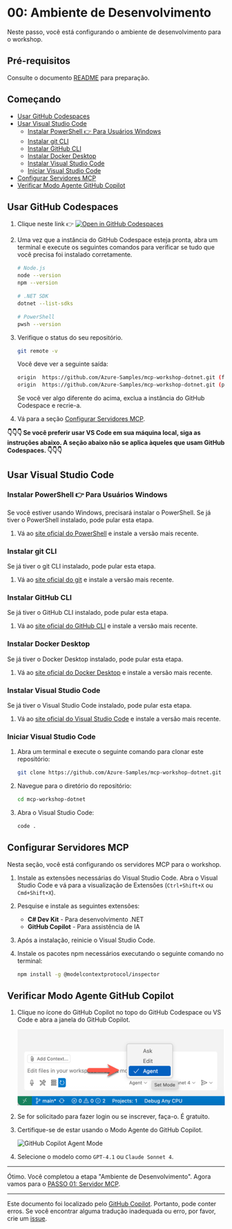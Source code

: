 # 00: Ambiente de Desenvolvimento

Neste passo, você está configurando o ambiente de desenvolvimento para o workshop.

## Pré-requisitos

Consulte o documento [README](../README.md#prerequisites) para preparação.

## Começando

- [Usar GitHub Codespaces](#usar-github-codespaces)
- [Usar Visual Studio Code](#usar-visual-studio-code)
  - [Instalar PowerShell 👉 Para Usuários Windows](#instalar-powershell--para-usuários-windows)
  - [Instalar git CLI](#instalar-git-cli)
  - [Instalar GitHub CLI](#instalar-github-cli)
  - [Instalar Docker Desktop](#instalar-docker-desktop)
  - [Instalar Visual Studio Code](#instalar-visual-studio-code)
  - [Iniciar Visual Studio Code](#iniciar-visual-studio-code)
- [Configurar Servidores MCP](#configurar-servidores-mcp)
- [Verificar Modo Agente GitHub Copilot](#verificar-modo-agente-github-copilot)

## Usar GitHub Codespaces

1. Clique neste link 👉 [![Open in GitHub Codespaces](https://github.com/codespaces/badge.svg)](https://codespaces.new/Azure-Samples/mcp-workshop-dotnet)

1. Uma vez que a instância do GitHub Codespace esteja pronta, abra um terminal e execute os seguintes comandos para verificar se tudo que você precisa foi instalado corretamente.

    ```bash
    # Node.js
    node --version
    npm --version
    ```

    ```bash
    # .NET SDK
    dotnet --list-sdks
    ```

    ```bash
    # PowerShell
    pwsh --version
    ```

1. Verifique o status do seu repositório.

    ```bash
    git remote -v
    ```

   Você deve ver a seguinte saída:

    ```bash
    origin  https://github.com/Azure-Samples/mcp-workshop-dotnet.git (fetch)
    origin  https://github.com/Azure-Samples/mcp-workshop-dotnet.git (push)
    ```

   Se você ver algo diferente do acima, exclua a instância do GitHub Codespace e recrie-a.

1. Vá para a seção [Configurar Servidores MCP](#configurar-servidores-mcp).

**👇👇👇 Se você preferir usar VS Code em sua máquina local, siga as instruções abaixo. A seção abaixo não se aplica àqueles que usam GitHub Codespaces. 👇👇👇**

## Usar Visual Studio Code

### Instalar PowerShell 👉 Para Usuários Windows

Se você estiver usando Windows, precisará instalar o PowerShell. Se já tiver o PowerShell instalado, pode pular esta etapa.

1. Vá ao [site oficial do PowerShell](https://docs.microsoft.com/powershell/scripting/install/installing-powershell) e instale a versão mais recente.

### Instalar git CLI

Se já tiver o git CLI instalado, pode pular esta etapa.

1. Vá ao [site oficial do git](https://git-scm.com/downloads) e instale a versão mais recente.

### Instalar GitHub CLI

Se já tiver o GitHub CLI instalado, pode pular esta etapa.

1. Vá ao [site oficial do GitHub CLI](https://cli.github.com/) e instale a versão mais recente.

### Instalar Docker Desktop

Se já tiver o Docker Desktop instalado, pode pular esta etapa.

1. Vá ao [site oficial do Docker Desktop](https://docs.docker.com/get-started/get-docker/) e instale a versão mais recente.

### Instalar Visual Studio Code

Se já tiver o Visual Studio Code instalado, pode pular esta etapa.

1. Vá ao [site oficial do Visual Studio Code](https://code.visualstudio.com/) e instale a versão mais recente.

### Iniciar Visual Studio Code

1. Abra um terminal e execute o seguinte comando para clonar este repositório:

    ```bash
    git clone https://github.com/Azure-Samples/mcp-workshop-dotnet.git
    ```

1. Navegue para o diretório do repositório:

    ```bash
    cd mcp-workshop-dotnet
    ```

1. Abra o Visual Studio Code:

    ```bash
    code .
    ```

## Configurar Servidores MCP

Nesta seção, você está configurando os servidores MCP para o workshop.

1. Instale as extensões necessárias do Visual Studio Code. Abra o Visual Studio Code e vá para a visualização de Extensões (`Ctrl+Shift+X` ou `Cmd+Shift+X`).

1. Pesquise e instale as seguintes extensões:
   - **C# Dev Kit** - Para desenvolvimento .NET
   - **GitHub Copilot** - Para assistência de IA

1. Após a instalação, reinicie o Visual Studio Code.

1. Instale os pacotes npm necessários executando o seguinte comando no terminal:

    ```bash
    npm install -g @modelcontextprotocol/inspector
    ```

## Verificar Modo Agente GitHub Copilot

1. Clique no ícone do GitHub Copilot no topo do GitHub Codespace ou VS Code e abra a janela do GitHub Copilot.

   ![Open GitHub Copilot Chat](../../../docs/images/setup-02.png)

1. Se for solicitado para fazer login ou se inscrever, faça-o. É gratuito.
1. Certifique-se de estar usando o Modo Agente do GitHub Copilot.

   ![GitHub Copilot Agent Mode](../../../docs/images/setup-03.png)

1. Selecione o modelo como `GPT-4.1` ou `Claude Sonnet 4`.

---

Ótimo. Você completou a etapa "Ambiente de Desenvolvimento". Agora vamos para o [PASSO 01: Servidor MCP](./01-mcp-server.md).

---

Este documento foi localizado pelo [GitHub Copilot](https://docs.github.com/copilot/about-github-copilot/what-is-github-copilot). Portanto, pode conter erros. Se você encontrar alguma tradução inadequada ou erro, por favor, crie um [issue](../../../issues).